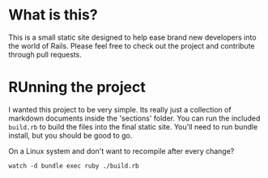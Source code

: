 # What is this?

This is a small static site designed to help ease brand new developers into the world of Rails.  Please feel free to check out the project and contribute through pull requests.

# RUnning the project

I wanted this project to be very simple.  Its really just a collection of markdown documents inside the 'sections' folder.  You can run the included `build.rb` to build the files into the final static site.  You'll need to run bundle install, but you should be good to go.

On a Linux system and don't want to recompile after every change?

`watch -d bundle exec ruby ./build.rb`
